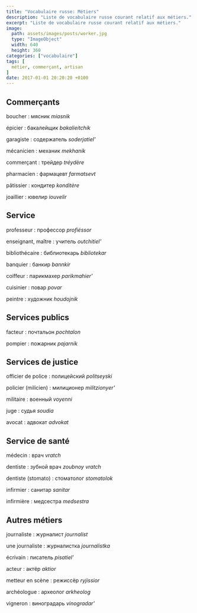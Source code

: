 ```yaml
---
title: "Vocabulaire russe: Métiers"
description: "Liste de vocabulaire russe courant relatif aux métiers."
excerpt: "Liste de vocabulaire russe courant relatif aux métiers."
image:
  path: assets/images/posts/worker.jpg
  type: "ImageObject"
  width: 640
  height: 360
categories: ["vocabulaire"]
tags: [
  métier, commerçant, artisan
]
date: 2017-01-01 20:20:20 +0100
---
```


## Commerçants

boucher
: мясник
*miasnik*

épicier
: бакалейщик
*bakalieitchik*

garagiste
: содержатель
*soderjatiel'*

mécanicien
: механик
*mekhanik*

commerçant
: трейдер
*tréydère*

pharmacien
: фармацевт
*farmatsevt*

pâtissier
: кондитер
*konditère*

joaillier
: ювелир
*iouvelir*


## Service

professeur
: профессор
*profiéssor*

enseignant, maître
: учитель
*outchitiel'*

bibliothécaire
: библиотекарь
*bibliotekar*

banquier
: банкир
*bannkir*

coiffeur
: парикмахер
*parikmahier'*

cuisinier
: повар
*povar*

peintre
: художник
*houdojnik*


## Services publics

facteur
: почтальон
*pochtalon*

pompier
: пожарник
*pajarnik*


## Services de justice

officier de police
: полицейский
*politseyski*

policier (milicien)
: милиционер
*militzionyer'*

militaire
: военный
*voyenni*

juge
: судья
*soudia*

avocat
: адвокат
*advokat*


## Service de santé

médecin
: врач
*vratch*

dentiste
: зубной врач
*zoubnoy vratch*

dentiste (stomato)
: стоматолог
*stomatolok*

infirmier
: санитар
*sanitar*

infirmière
: медсестра
*medsestra*


## Autres métiers

journaliste
: журналист
*journalist*

une journaliste
: журналистка
*journalistka*

écrivain
: писатель
*pisatiel'*

acteur
: актëp
*aktior*

metteur en scène
: рeжиccëp
*ryjissior*

archéologue
: археолог
*arkheolog*

vigneron
: виноградарь
*vinogradar'*
